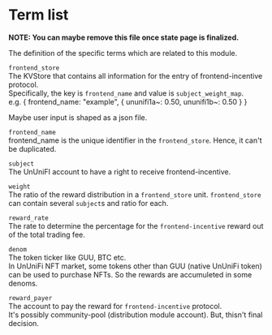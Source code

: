 # Term list

**NOTE: You can maybe remove this file once state page is finalized.**

The definition of the specific terms which are related to this module.

`frontend_store`   
The KVStore that contains all information for the entry of frontend-incentive protocol.   
Specifically, the key is `frontend_name` and value is `subject_weight_map`.   
e.g. 
{ frontend_name: "example", { ununifi1a~: 0.50, ununifi1b~: 0.50 } }

Maybe user input is shaped as a json file.

`frontend_name`   
frontend_name is the unique identifier in the `frontend_store`. Hence, it can't be duplicated.    

`subject`    
The UnUniFI account to have a right to receive frontend-incentive.

`weight`   
The ratio of the reward distribution in a     `frontend_store` unit. `frontend_store` can contain several `subject`s and ratio for each. 

`reward_rate`   
The rate to determine the percentage for the `frontend-incentive` reward out of the total trading fee.

`denom`   
The token ticker like GUU, BTC etc.   
In UnUniFi NFT market, some tokens other than GUU (native UnUniFi token) can be used to purchase NFTs. So the rewards are accumuleted in some denoms.

`reward_payer`   
The account to pay the reward for `frontend-incentive` protocol.   
It's possibly community-pool (distribution module account). But, thisn't final decision.
